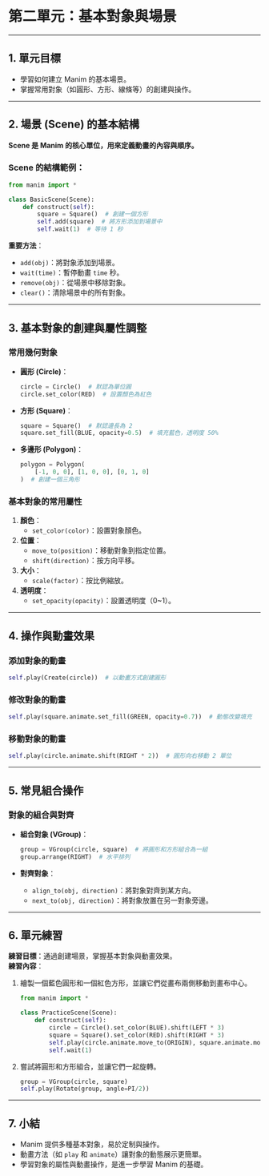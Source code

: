 
# 第二單元：基本對象與場景

---

## 1. 單元目標
- 學習如何建立 Manim 的基本場景。
- 掌握常用對象（如圓形、方形、線條等）的創建與操作。

---

## 2. 場景 (Scene) 的基本結構

**Scene 是 Manim 的核心單位，用來定義動畫的內容與順序。**

### Scene 的結構範例：
```python
from manim import *

class BasicScene(Scene):
    def construct(self):
        square = Square()  # 創建一個方形
        self.add(square)  # 將方形添加到場景中
        self.wait(1)  # 等待 1 秒
```

**重要方法**：
- `add(obj)`：將對象添加到場景。
- `wait(time)`：暫停動畫 `time` 秒。
- `remove(obj)`：從場景中移除對象。
- `clear()`：清除場景中的所有對象。

---

## 3. 基本對象的創建與屬性調整

### 常用幾何對象
- **圓形 (Circle)**：
    ```python
    circle = Circle()  # 默認為單位圓
    circle.set_color(RED)  # 設置顏色為紅色
    ```

- **方形 (Square)**：
    ```python
    square = Square()  # 默認邊長為 2
    square.set_fill(BLUE, opacity=0.5)  # 填充藍色，透明度 50%
    ```

- **多邊形 (Polygon)**：
    ```python
    polygon = Polygon(
        [-1, 0, 0], [1, 0, 0], [0, 1, 0]
    )  # 創建一個三角形
    ```

### 基本對象的常用屬性
1. **顏色**：
    - `set_color(color)`：設置對象顏色。
2. **位置**：
    - `move_to(position)`：移動對象到指定位置。
    - `shift(direction)`：按方向平移。
3. **大小**：
    - `scale(factor)`：按比例縮放。
4. **透明度**：
    - `set_opacity(opacity)`：設置透明度（0~1）。

---

## 4. 操作與動畫效果

### 添加對象的動畫
```python
self.play(Create(circle))  # 以動畫方式創建圓形
```

### 修改對象的動畫
```python
self.play(square.animate.set_fill(GREEN, opacity=0.7))  # 動態改變填充
```

### 移動對象的動畫
```python
self.play(circle.animate.shift(RIGHT * 2))  # 圓形向右移動 2 單位
```

---

## 5. 常見組合操作

### 對象的組合與對齊
- **組合對象 (VGroup)**：
    ```python
    group = VGroup(circle, square)  # 將圓形和方形組合為一組
    group.arrange(RIGHT)  # 水平排列
    ```

- **對齊對象**：
    - `align_to(obj, direction)`：將對象對齊到某方向。
    - `next_to(obj, direction)`：將對象放置在另一對象旁邊。

---

## 6. 單元練習

**練習目標**：通過創建場景，掌握基本對象與動畫效果。  
**練習內容**：
1. 繪製一個藍色圓形和一個紅色方形，並讓它們從畫布兩側移動到畫布中心。
    ```python
    from manim import *

    class PracticeScene(Scene):
        def construct(self):
            circle = Circle().set_color(BLUE).shift(LEFT * 3)
            square = Square().set_color(RED).shift(RIGHT * 3)
            self.play(circle.animate.move_to(ORIGIN), square.animate.move_to(ORIGIN))
            self.wait(1)
    ```
2. 嘗試將圓形和方形組合，並讓它們一起旋轉。
    ```python
    group = VGroup(circle, square)
    self.play(Rotate(group, angle=PI/2))
    ```

---

## 7. 小結
- Manim 提供多種基本對象，易於定制與操作。
- 動畫方法（如 `play` 和 `animate`）讓對象的動態展示更簡單。
- 學習對象的屬性與動畫操作，是進一步學習 Manim 的基礎。
